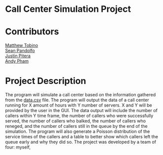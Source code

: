 # **Call Center Simulation Project**

# Contributors
[Matthew Tobino](https://github.com/mtobino) <br> 
[Sean Pandolfo](https://github.com/BunColo) <br>
[Justin Pitera](https://github.com/justinpitera) <br> 
[Andy Pham](https://github.com/Phamandy2000) <br>

# Project Description
The program will simulate a call center based on the information gathered from the [data.csv](https://www.kaggle.com/datasets/satvicoder/call-center-data?select=Call+Center+Data.csv) file. The program will output the data of a call center running for X amount of hours with Y number of servers. X and Y will be provided by the user in the GUI. The data output will include the number of callers within Y time frame, the number of callers who were successfully served, the number of callers who balked, the number of callers who reneged, and the number of callers still in the queue by the end of the simulation. The program will also generate a Poisson distribution of the service times of the callers and a table to better show which callers left the queue early and why they did so. The project was developed by a team of four: myself,
